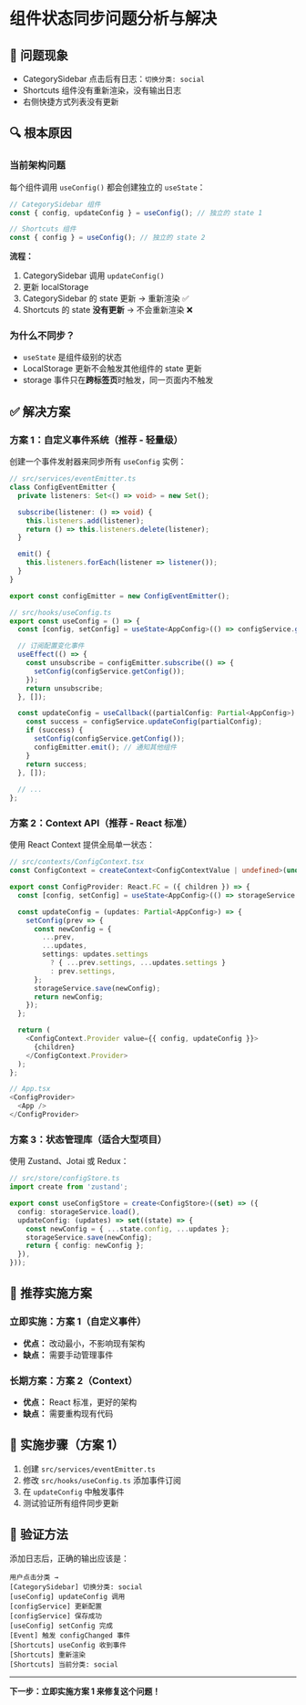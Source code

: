 # 组件状态同步问题分析与解决

## 🐛 问题现象
- CategorySidebar 点击后有日志：`切换分类: social`
- Shortcuts 组件没有重新渲染，没有输出日志
- 右侧快捷方式列表没有更新

## 🔍 根本原因

### 当前架构问题
每个组件调用 `useConfig()` 都会创建独立的 `useState`：

```typescript
// CategorySidebar 组件
const { config, updateConfig } = useConfig(); // 独立的 state 1

// Shortcuts 组件  
const { config } = useConfig(); // 独立的 state 2
```

**流程：**
1. CategorySidebar 调用 `updateConfig()`
2. 更新 localStorage
3. CategorySidebar 的 state 更新 → 重新渲染 ✅
4. Shortcuts 的 state **没有更新** → 不会重新渲染 ❌

### 为什么不同步？
- `useState` 是组件级别的状态
- LocalStorage 更新不会触发其他组件的 state 更新
- storage 事件只在**跨标签页**时触发，同一页面内不触发

## ✅ 解决方案

### 方案 1：自定义事件系统（推荐 - 轻量级）

创建一个事件发射器来同步所有 `useConfig` 实例：

```typescript
// src/services/eventEmitter.ts
class ConfigEventEmitter {
  private listeners: Set<() => void> = new Set();

  subscribe(listener: () => void) {
    this.listeners.add(listener);
    return () => this.listeners.delete(listener);
  }

  emit() {
    this.listeners.forEach(listener => listener());
  }
}

export const configEmitter = new ConfigEventEmitter();
```

```typescript
// src/hooks/useConfig.ts
export const useConfig = () => {
  const [config, setConfig] = useState<AppConfig>(() => configService.getConfig());

  // 订阅配置变化事件
  useEffect(() => {
    const unsubscribe = configEmitter.subscribe(() => {
      setConfig(configService.getConfig());
    });
    return unsubscribe;
  }, []);

  const updateConfig = useCallback((partialConfig: Partial<AppConfig>) => {
    const success = configService.updateConfig(partialConfig);
    if (success) {
      setConfig(configService.getConfig());
      configEmitter.emit(); // 通知其他组件
    }
    return success;
  }, []);
  
  // ...
};
```

### 方案 2：Context API（推荐 - React 标准）

使用 React Context 提供全局单一状态：

```typescript
// src/contexts/ConfigContext.tsx
const ConfigContext = createContext<ConfigContextValue | undefined>(undefined);

export const ConfigProvider: React.FC = ({ children }) => {
  const [config, setConfig] = useState<AppConfig>(() => storageService.load());

  const updateConfig = (updates: Partial<AppConfig>) => {
    setConfig(prev => {
      const newConfig = {
        ...prev,
        ...updates,
        settings: updates.settings 
          ? { ...prev.settings, ...updates.settings }
          : prev.settings,
      };
      storageService.save(newConfig);
      return newConfig;
    });
  };

  return (
    <ConfigContext.Provider value={{ config, updateConfig }}>
      {children}
    </ConfigContext.Provider>
  );
};

// App.tsx
<ConfigProvider>
  <App />
</ConfigProvider>
```

### 方案 3：状态管理库（适合大型项目）

使用 Zustand、Jotai 或 Redux：

```typescript
// src/store/configStore.ts
import create from 'zustand';

export const useConfigStore = create<ConfigStore>((set) => ({
  config: storageService.load(),
  updateConfig: (updates) => set((state) => {
    const newConfig = { ...state.config, ...updates };
    storageService.save(newConfig);
    return { config: newConfig };
  }),
}));
```

## 🎯 推荐实施方案

### 立即实施：方案 1（自定义事件）
- **优点：** 改动最小，不影响现有架构
- **缺点：** 需要手动管理事件

### 长期方案：方案 2（Context）
- **优点：** React 标准，更好的架构
- **缺点：** 需要重构现有代码

## 📝 实施步骤（方案 1）

1. 创建 `src/services/eventEmitter.ts`
2. 修改 `src/hooks/useConfig.ts` 添加事件订阅
3. 在 `updateConfig` 中触发事件
4. 测试验证所有组件同步更新

## 🧪 验证方法

添加日志后，正确的输出应该是：

```
用户点击分类 →
[CategorySidebar] 切换分类: social
[useConfig] updateConfig 调用
[configService] 更新配置
[configService] 保存成功
[useConfig] setConfig 完成
[Event] 触发 configChanged 事件
[Shortcuts] useConfig 收到事件
[Shortcuts] 重新渲染
[Shortcuts] 当前分类: social
```

---

**下一步：立即实施方案 1 来修复这个问题！**

